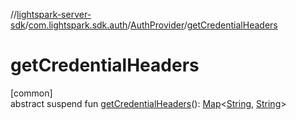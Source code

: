 //[lightspark-server-sdk](../../../index.md)/[com.lightspark.sdk.auth](../index.md)/[AuthProvider](index.md)/[getCredentialHeaders](get-credential-headers.md)

# getCredentialHeaders

[common]\
abstract suspend fun [getCredentialHeaders](get-credential-headers.md)(): [Map](https://kotlinlang.org/api/latest/jvm/stdlib/kotlin.collections/-map/index.html)&lt;[String](https://kotlinlang.org/api/latest/jvm/stdlib/kotlin/-string/index.html), [String](https://kotlinlang.org/api/latest/jvm/stdlib/kotlin/-string/index.html)&gt;
